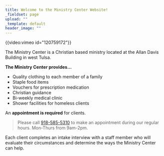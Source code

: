 ```yaml
---
title: Welcome to the Ministry Center Website!
_fieldset: page
upload: ""
_template: default
header_image: ""
---
```

<div id="introVid">{{video:vimeo id="120759172"}}</div>

The Ministry Center is a Christian based ministry located at the Allan Davis Building in west Tulsa.

**The Ministry Center provides...**

*   Quality clothing to each member of a family
*   Staple food items
*   Vouchers for prescription medication
*   Christian guidance
*   Bi-weekly medical clinic
*   Shower facilities for homeless clients

An **appointment is required** for clients.

> Please call [918-585-5310](tel:918-585-5310) to make an appointment during our regular hours. Mon-Thurs from 9am-2pm.

Each client completes an intake interview with a staff member who will evaluate their circumstances and determine the ways the Ministry Center can help.